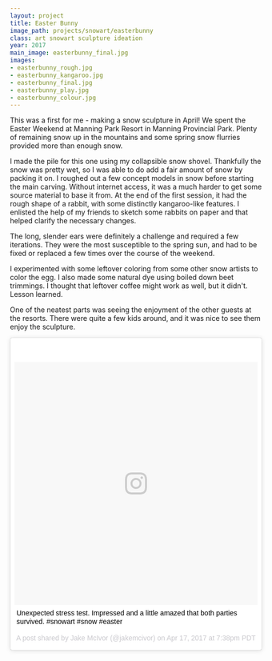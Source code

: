 ```yaml
---
layout: project
title: Easter Bunny
image_path: projects/snowart/easterbunny
class: art snowart sculpture ideation
year: 2017
main_image: easterbunny_final.jpg
images:
- easterbunny_rough.jpg
- easterbunny_kangaroo.jpg
- easterbunny_final.jpg
- easterbunny_play.jpg
- easterbunny_colour.jpg 
---
```


This was a first for me - making a snow sculpture in April! We spent the Easter Weekend at Manning Park Resort in Manning Provincial Park. Plenty of remaining snow up in the mountains and some spring snow flurries provided more than enough snow.

I made the pile for this one using my collapsible snow shovel. Thankfully the snow was pretty wet, so I was able to do add a fair amount of snow by packing it on. I roughed out a few concept models in snow before starting the main carving. Without internet access, it was a much harder to get some source material to base it from. At the end of the first session, it had the rough shape of a rabbit, with some distinctly kangaroo-like features. I enlisted the help of my friends to sketch some rabbits on paper and that helped clarify the necessary changes. 

The long, slender ears were definitely a challenge and required a few iterations. They were the most susceptible to the spring sun, and had to be fixed or replaced a few times over the course of the weekend.

I experimented with some leftover coloring from some other snow artists to color the egg. I also made some natural dye using boiled down beet trimmings. I thought that leftover coffee might work as well, but it didn't. Lesson learned.

One of the neatest parts was seeing the enjoyment of the other guests at the resorts. There were quite a few kids around, and it was nice to see them enjoy the sculpture.


<div class='row'>
<blockquote class="instagram-media" data-instgrm-captioned data-instgrm-version="7" style=" background:#FFF; border:0; border-radius:3px; box-shadow:0 0 1px 0 rgba(0,0,0,0.5),0 1px 10px 0 rgba(0,0,0,0.15); margin: 1px; max-width:658px; padding:0; width:99.375%; width:-webkit-calc(100% - 2px); width:calc(100% - 2px);"><div style="padding:8px;"> <div style=" background:#F8F8F8; line-height:0; margin-top:40px; padding:50.0% 0; text-align:center; width:100%;"> <div style=" background:url(data:image/png;base64,iVBORw0KGgoAAAANSUhEUgAAACwAAAAsCAMAAAApWqozAAAABGdBTUEAALGPC/xhBQAAAAFzUkdCAK7OHOkAAAAMUExURczMzPf399fX1+bm5mzY9AMAAADiSURBVDjLvZXbEsMgCES5/P8/t9FuRVCRmU73JWlzosgSIIZURCjo/ad+EQJJB4Hv8BFt+IDpQoCx1wjOSBFhh2XssxEIYn3ulI/6MNReE07UIWJEv8UEOWDS88LY97kqyTliJKKtuYBbruAyVh5wOHiXmpi5we58Ek028czwyuQdLKPG1Bkb4NnM+VeAnfHqn1k4+GPT6uGQcvu2h2OVuIf/gWUFyy8OWEpdyZSa3aVCqpVoVvzZZ2VTnn2wU8qzVjDDetO90GSy9mVLqtgYSy231MxrY6I2gGqjrTY0L8fxCxfCBbhWrsYYAAAAAElFTkSuQmCC); display:block; height:44px; margin:0 auto -44px; position:relative; top:-22px; width:44px;"></div></div> <p style=" margin:8px 0 0 0; padding:0 4px;"> <a href="https://www.instagram.com/p/BTAp58oB0YR/" style=" color:#000; font-family:Arial,sans-serif; font-size:14px; font-style:normal; font-weight:normal; line-height:17px; text-decoration:none; word-wrap:break-word;" target="_blank">Unexpected stress test. Impressed and a little amazed that both parties survived. #snowart #snow #easter</a></p> <p style=" color:#c9c8cd; font-family:Arial,sans-serif; font-size:14px; line-height:17px; margin-bottom:0; margin-top:8px; overflow:hidden; padding:8px 0 7px; text-align:center; text-overflow:ellipsis; white-space:nowrap;">A post shared by Jake McIvor (@jakemcivor) on <time style=" font-family:Arial,sans-serif; font-size:14px; line-height:17px;" datetime="2017-04-18T02:38:55+00:00">Apr 17, 2017 at 7:38pm PDT</time></p></div></blockquote>
<script async defer src="//platform.instagram.com/en_US/embeds.js"></script>
</div>